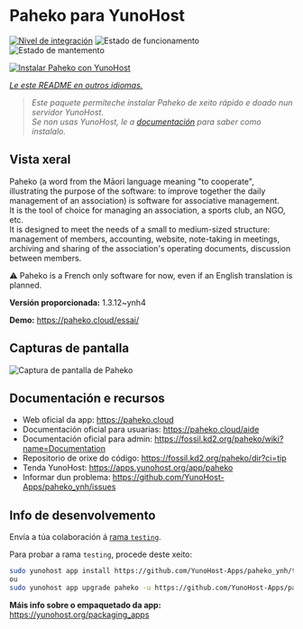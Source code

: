 <!--
NOTA: Este README foi creado automáticamente por <https://github.com/YunoHost/apps/tree/master/tools/readme_generator>
NON debe editarse manualmente.
-->

# Paheko para YunoHost

[![Nivel de integración](https://dash.yunohost.org/integration/paheko.svg)](https://ci-apps.yunohost.org/ci/apps/paheko/) ![Estado de funcionamento](https://ci-apps.yunohost.org/ci/badges/paheko.status.svg) ![Estado de mantemento](https://ci-apps.yunohost.org/ci/badges/paheko.maintain.svg)

[![Instalar Paheko con YunoHost](https://install-app.yunohost.org/install-with-yunohost.svg)](https://install-app.yunohost.org/?app=paheko)

*[Le este README en outros idiomas.](./ALL_README.md)*

> *Este paquete permíteche instalar Paheko de xeito rápido e doado nun servidor YunoHost.*  
> *Se non usas YunoHost, le a [documentación](https://yunohost.org/install) para saber como instalalo.*

## Vista xeral

Paheko (a word from the Māori language meaning "to cooperate", illustrating the purpose of the software: to improve together the daily management of an association) is software for associative management.  
It is the tool of choice for managing an association, a sports club, an NGO, etc.  
It is designed to meet the needs of a small to medium-sized structure: management of members, accounting, website, note-taking in meetings, archiving and sharing of the association's operating documents, discussion between members.

⚠️ Paheko is a French only software for now, even if an English translation is planned.


**Versión proporcionada:** 1.3.12~ynh4

**Demo:** <https://paheko.cloud/essai/>

## Capturas de pantalla

![Captura de pantalla de Paheko](./doc/screenshots/screenshot.png)

## Documentación e recursos

- Web oficial da app: <https://paheko.cloud>
- Documentación oficial para usuarias: <https://paheko.cloud/aide>
- Documentación oficial para admin: <https://fossil.kd2.org/paheko/wiki?name=Documentation>
- Repositorio de orixe do código: <https://fossil.kd2.org/paheko/dir?ci=tip>
- Tenda YunoHost: <https://apps.yunohost.org/app/paheko>
- Informar dun problema: <https://github.com/YunoHost-Apps/paheko_ynh/issues>

## Info de desenvolvemento

Envía a túa colaboración á [rama `testing`](https://github.com/YunoHost-Apps/paheko_ynh/tree/testing).

Para probar a rama `testing`, procede deste xeito:

```bash
sudo yunohost app install https://github.com/YunoHost-Apps/paheko_ynh/tree/testing --debug
ou
sudo yunohost app upgrade paheko -u https://github.com/YunoHost-Apps/paheko_ynh/tree/testing --debug
```

**Máis info sobre o empaquetado da app:** <https://yunohost.org/packaging_apps>
